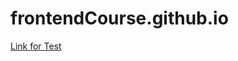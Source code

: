 # frontendCourse.github.io

[Link for Test](https://nikita1999ua.github.io/frontendCourse.github.io/)
